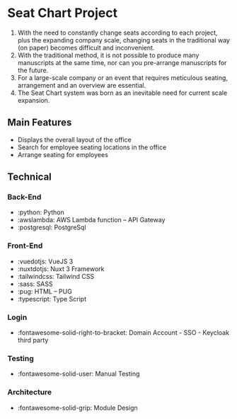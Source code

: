 # Seat Chart Project
1. With the need to constantly change seats according to each project, plus the expanding company scale, changing seats in the traditional way (on paper) becomes difficult and inconvenient.
2. With the traditional method, it is not possible to produce many manuscripts at the same time, nor can you pre-arrange manuscripts for the future.
3. For a large-scale company or an event that requires meticulous seating, arrangement and an overview are essential.
4. The Seat Chart system was born as an inevitable need for current scale expansion.

## Main Features
 - Displays the overall layout of the office
 - Search for employee seating locations in the office
 - Arrange seating for employees

## Technical

### Back-End
 - :python: Python
 - :awslambda: AWS Lambda function – API Gateway
 - :postgresql: PostgreSql

### Front-End
 - :vuedotjs: VueJS 3
 - :nuxtdotjs: Nuxt 3 Framework
 - :tailwindcss: Tailwind CSS
 - :sass: SASS
 - :pug: HTML – PUG
 - :typescript: Type Script

### Login
 - :fontawesome-solid-right-to-bracket: Domain Account - SSO - Keycloak third party

### Testing
 - :fontawesome-solid-user: Manual Testing

### Architecture
 - :fontawesome-solid-grip: Module Design


